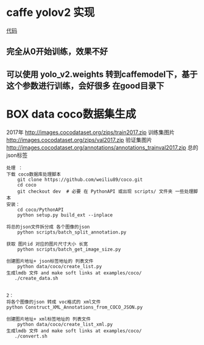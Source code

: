 # caffe yolov2 实现

[代码](https://github.com/Ewenwan/caffe-yolov2)


## 完全从0开始训练，效果不好

## 可以使用 yolo_v2.weights 转到caffemodel下，基于这个参数进行训练，会好很多 在good目录下


# BOX data   coco数据集生成

  2017年 
    http://images.cocodataset.org/zips/train2017.zip 训练集图片
    http://images.cocodataset.org/zips/val2017.zip   验证集图片
    http://images.cocodataset.org/annotations/annotations_trainval2017.zip 总的json标签

    处理 ：
    下载 coco数据库处理脚本 
        git clone https://github.com/weiliu89/coco.git
        cd coco
        git checkout dev  # 必要 在 PythonAPI 或出现 scripts/ 文件夹 一些处理脚本
    安装：
        cd coco/PythonAPI
        python setup.py build_ext --inplace
        
    将总的json文件拆分成 各个图像的json
        python scripts/batch_split_annotation.py 
        
    获取 图片id 对应的图片尺寸大小 长宽
        python scripts/batch_get_image_size.py
        
    创建图片地址+ json标签地址的 列表文件    
        python data/coco/create_list.py
    生成lmdb 文件 and make soft links at examples/coco/
       ./create_data.sh
    
    
    2：
    将各个图像的json 转成 voc格式的 xml文件
    python Construct_XML_Annotations_from_COCO_JSON.py
    
    创建图片地址+ xml标签地址的 列表文件    
        python data/coco/create_list_xml.py
    生成lmdb 文件 and make soft links at examples/coco/
       ./convert.sh 
       
       
